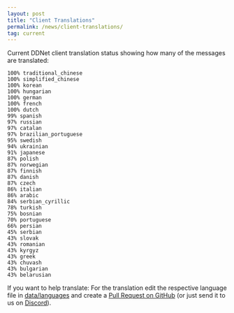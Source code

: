 ```yaml
---
layout: post
title: "Client Translations"
permalink: /news/client-translations/
tag: current
---
```


Current DDNet client translation status showing how many of the messages are translated:

```
100% traditional_chinese
100% simplified_chinese
100% korean
100% hungarian
100% german
100% french
100% dutch
99% spanish
97% russian
97% catalan
97% brazilian_portuguese
95% swedish
94% ukrainian
91% japanese
87% polish
87% norwegian
87% finnish
87% danish
87% czech
86% italian
86% arabic
84% serbian_cyrillic
78% turkish
75% bosnian
70% portuguese
66% persian
45% serbian
43% slovak
43% romanian
43% kyrgyz
43% greek
43% chuvash
43% bulgarian
43% belarusian
```

If you want to help translate: For the translation edit the respective language file in [data/languages](https://github.com/ddnet/ddnet/tree/master/data/languages) and create a [Pull Request on GitHub](https://github.com/ddnet/ddnet/) (or just send it to us on [Discord](/discord/)).
